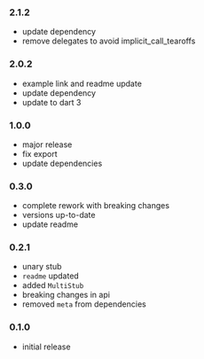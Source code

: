 ### 2.1.2
- update dependency
- remove delegates to avoid implicit_call_tearoffs

### 2.0.2
- example link and readme update
- update dependency
- update to dart 3

### 1.0.0
- major release
- fix export
- update dependencies

### 0.3.0
- complete rework with breaking changes
- versions up-to-date
- update readme

### 0.2.1
- unary stub
- `readme` updated
- added `MultiStub`
- breaking changes in api
- removed `meta` from dependencies

### 0.1.0
- initial release